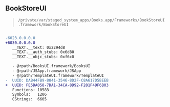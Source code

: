 ## BookStoreUI

> `/private/var/staged_system_apps/Books.app/Frameworks/BookStoreUI.framework/BookStoreUI`

```diff

-6023.0.0.0.0
+6030.0.0.0.0
   __TEXT.__text: 0x2294d8
   __TEXT.__auth_stubs: 0x6d80
   __TEXT.__objc_stubs: 0xf6c0

   - @rpath/BooksUI.framework/BooksUI
   - @rpath/JSApp.framework/JSApp
   - @rpath/TemplateUI.framework/TemplateUI
-  UUID: DAB44FB9-8841-3546-8D2F-C8A617D5BEEB
+  UUID: FE5DA058-7DA1-34CA-8D92-F281F49F6B03
   Functions: 10583
   Symbols:   1206
   CStrings:  6605

```
